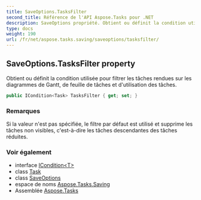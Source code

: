 ```yaml
---
title: SaveOptions.TasksFilter
second_title: Référence de l'API Aspose.Tasks pour .NET
description: SaveOptions propriété. Obtient ou définit la condition utilisée pour filtrer les tâches rendues sur les diagrammes de Gantt de feuille de tâches et dutilisation des tâches.
type: docs
weight: 190
url: /fr/net/aspose.tasks.saving/saveoptions/tasksfilter/
---
```

## SaveOptions.TasksFilter property

Obtient ou définit la condition utilisée pour filtrer les tâches rendues sur les diagrammes de Gantt, de feuille de tâches et d'utilisation des tâches.

```csharp
public ICondition<Task> TasksFilter { get; set; }
```

### Remarques

Si la valeur n'est pas spécifiée, le filtre par défaut est utilisé et supprime les tâches non visibles, c'est-à-dire les tâches descendantes des tâches réduites.

### Voir également

* interface [ICondition&lt;T&gt;](../../../aspose.tasks.util/icondition-1/)
* class [Task](../../../aspose.tasks/task/)
* class [SaveOptions](../)
* espace de noms [Aspose.Tasks.Saving](../../saveoptions/)
* Assemblée [Aspose.Tasks](../../../)


